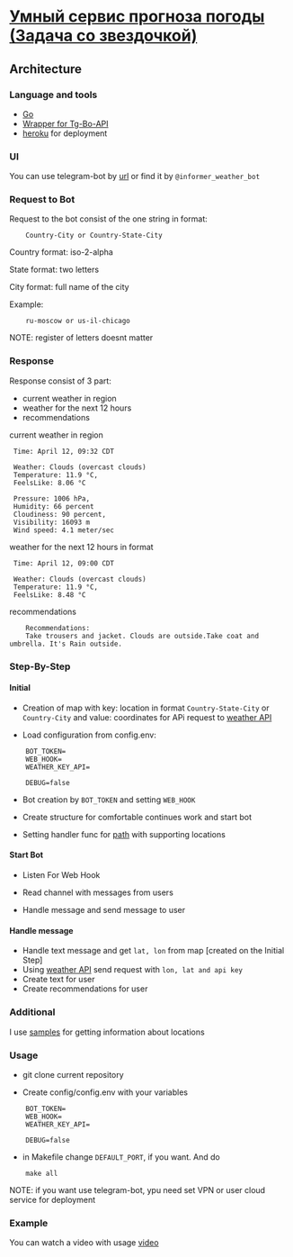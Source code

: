 # [Умный сервис прогноза погоды (Задача со звездочкой)](https://www.notion.so/03f6716315e04acea3023766e5f2cc0e)

## Architecture

### Language and tools
* [Go](https://golang.org/)
* [Wrapper for Tg-Bo-API]("gopkg.in/telegram-bot-api.v4")
* [heroku](https://dashboard.heroku.com/) for  deployment

### UI
You can use telegram-bot by [url](t.me/informer_weather_bot) or find it by `@informer_weather_bot`

### Request to Bot

Request to the bot consist of the one string in format:
```
    Country-City or Country-State-City
```

Country format: iso-2-alpha

State format: two letters

City format: full name of the city

Example:
````
    ru-moscow or us-il-chicago
````

NOTE: register of letters doesnt matter

### Response 

Response consist of 3 part:

* current weather in region
* weather for the next 12 hours
* recommendations

current weather in region

````
 Time: April 12, 09:32 CDT

 Weather: Clouds (overcast clouds)
 Temperature: 11.9 °C,
 FeelsLike: 8.06 °C

 Pressure: 1006 hPa,
 Humidity: 66 percent
 Cloudiness: 90 percent,
 Visibility: 16093 m
 Wind speed: 4.1 meter/sec

````

weather for the next 12 hours in format

````
 Time: April 12, 09:00 CDT

 Weather: Clouds (overcast clouds)
 Temperature: 11.9 °C,
 FeelsLike: 8.48 °C
````

recommendations

````
    Recommendations: 
    Take trousers and jacket. Clouds are outside.Take coat and umbrella. It's Rain outside.
````

### Step-By-Step

#### Initial
* Creation of map with key: location in format `Country-State-City` or `Country-City` and value: coordinates for APi
 request to [weather API](https://openweathermap.org/api)
 
* Load configuration from config.env:
```
    BOT_TOKEN=
    WEB_HOOK=
    WEATHER_KEY_API=
    
    DEBUG=false
```

* Bot creation by `BOT_TOKEN` and setting `WEB_HOOK`

* Create structure for comfortable continues work and start bot 

* Setting handler func for [path](https://weatherinformer.herokuapp.com/cities) with supporting locations

#### Start Bot

* Listen For Web Hook

* Read channel with messages from users

* Handle message and send message to user 


#### Handle message

* Handle text message and get `lat, lon` from map [created on the Initial Step]
* Using [weather API](https://openweathermap.org/api) send request with `lon, lat and api key`
* Create text for user
* Create recommendations for user 

### Additional
I use [samples](http://bulk.openweathermap.org/sample/) for getting information about locations

### Usage

* git clone current repository

* Create config/config.env with  your variables

```
    BOT_TOKEN=
    WEB_HOOK=
    WEATHER_KEY_API=
    
    DEBUG=false
```

* in Makefile change `DEFAULT_PORT`, if you want. And do

````
    make all
````

NOTE: if you want use telegram-bot, ypu need set VPN or user cloud service for deployment
### Example

You can watch a video with usage [video](https://cloud.mail.ru/public/3rVy/2SyNqqFMd)